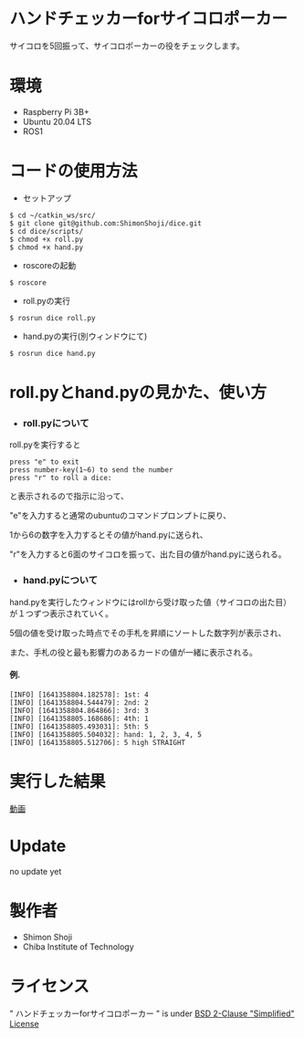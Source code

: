 # ハンドチェッカーforサイコロポーカー

サイコロを5回振って、サイコロポーカーの役をチェックします。

# 環境

* Raspberry Pi 3B+
* Ubuntu 20.04 LTS
* ROS1


# コードの使用方法

* セットアップ
```
$ cd ~/catkin_ws/src/
$ git clone git@github.com:ShimonShoji/dice.git
$ cd dice/scripts/
$ chmod +x roll.py
$ chmod +x hand.py
```

* roscoreの起動
```
$ roscore
```

* roll.pyの実行
```
$ rosrun dice roll.py
```

* hand.pyの実行(別ウィンドウにて)
```
$ rosrun dice hand.py
```

# roll.pyとhand.pyの見かた、使い方

* ### roll.pyについて
roll.pyを実行すると
```
press "e" to exit
press number-key(1~6) to send the number
press "r" to roll a dice:
```
と表示されるので指示に沿って、

"e"を入力すると通常のubuntuのコマンドプロンプトに戻り、

1から6の数字を入力するとその値がhand.pyに送られ、

"r"を入力すると6面のサイコロを振って、出た目の値がhand.pyに送られる。

* ### hand.pyについて
hand.pyを実行したウィンドウにはrollから受け取った値（サイコロの出た目）が１つずつ表示されていく。

5個の値を受け取った時点でその手札を昇順にソートした数字列が表示され、

また、手札の役と最も影響力のあるカードの値が一緒に表示される。

#### 例.
```
[INFO] [1641358804.182578]: 1st: 4
[INFO] [1641358804.544479]: 2nd: 2
[INFO] [1641358804.864866]: 3rd: 3
[INFO] [1641358805.168686]: 4th: 1
[INFO] [1641358805.493031]: 5th: 5
[INFO] [1641358805.504032]: hand: 1, 2, 3, 4, 5
[INFO] [1641358805.512706]: 5 high STRAIGHT
```


# 実行した結果
[動画](https://youtu.be/00aMZ1T5Yws)

# Update
no update yet

# 製作者
* Shimon Shoji
* Chiba Institute of Technology

# ライセンス
" ハンドチェッカーforサイコロポーカー " is under [BSD 2-Clause "Simplified" License](https://github.com/ShimonShoji/dice/blob/main/COPYING)
